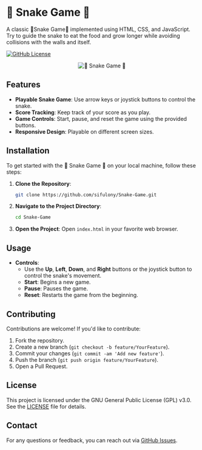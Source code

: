 # 🐍 Snake Game 🐍

A classic 🐍Snake Game🐍 implemented using HTML, CSS, and JavaScript. Try to guide the snake to eat the food and grow longer while avoiding collisions with the walls and itself.

[![GitHub License](https://img.shields.io/github/license/sifulony/Snake-Game?style=flat-square)](https://opensource.org/licenses/GPL-3.0)

<p align="center">
  <img src="https://sifulony.github.io/Snake-Game/asset/snake_ss_20140904.png" alt="🐍 Snake Game 🐍">
</p>

## Features

- **Playable Snake Game**: Use arrow keys or joystick buttons to control the snake.
- **Score Tracking**: Keep track of your score as you play.
- **Game Controls**: Start, pause, and reset the game using the provided buttons.
- **Responsive Design**: Playable on different screen sizes.

## Installation

To get started with the 🐍 Snake Game 🐍 on your local machine, follow these steps:

1. **Clone the Repository**:
    ```bash
    git clone https://github.com/sifulony/Snake-Game.git
    ```

2. **Navigate to the Project Directory**:
    ```bash
    cd Snake-Game
    ```

3. **Open the Project**:
    Open `index.html` in your favorite web browser.

## Usage

- **Controls**:
  - Use the **Up**, **Left**, **Down**, and **Right** buttons or the joystick button to control the snake's movement.
  - **Start**: Begins a new game.
  - **Pause**: Pauses the game.
  - **Reset**: Restarts the game from the beginning.

## Contributing

Contributions are welcome! If you'd like to contribute:

1. Fork the repository.
2. Create a new branch (`git checkout -b feature/YourFeature`).
3. Commit your changes (`git commit -am 'Add new feature'`).
4. Push the branch (`git push origin feature/YourFeature`).
5. Open a Pull Request.

## License

This project is licensed under the GNU General Public License (GPL) v3.0. See the [LICENSE](LICENSE) file for details.

## Contact

For any questions or feedback, you can reach out via [GitHub Issues](https://github.com/sifulony/Snake-Game/issues).
